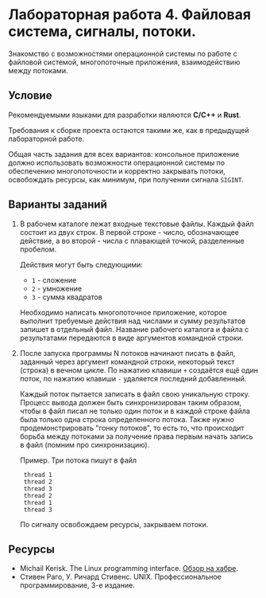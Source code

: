 # Лабораторная работа 4. Файловая система, сигналы, потоки.

Знакомство с возможностями операционной системы по работе с файловой системой, многопоточные приложения, взаимодействию между потоками.

## Условие

Рекомендуемыми языками для разработки являются **C/C++** и **Rust**.

Требования к сборке проекта остаются такими же, как в предыдущей лабораторной работе.

Общая часть задания для всех вариантов: консольное приложение должно использовать возможности операционной системы по обеспечению многопоточности и корректно закрывать потоки, освобождать ресурсы, как минимум, при получении сигнала `SIGINT`.

## Варианты заданий

1. В рабочем каталоге лежат входные текстовые файлы.
    Каждый файл состоит из двух строк.
    В первой строке - число, обозначающее действие, а во второй - числа с плавающей точкой, разделенные пробелом.

    Действия могут быть следующими:

    - `1` - сложение
    - `2` - умножение
    - `3` - сумма квадратов

    Необходимо написать многопоточное приложение, которое выполнит требуемые действия над числами и сумму результатов запишет в отдельный файл.
    Название рабочего каталога и файла с результатами передаются в виде аргументов командной строки.

2. После запуска программы N потоков начинают писать в файл, заданный через аргумент командной строки, некоторый текст (строка) в вечном цикле. 
    По нажатию клавиши `+` создаётся ещё один поток, по нажатию клавиши `-` удаляется последний добавленный. 
    
    Каждый поток пытается записать в файл свою уникальную строку. Процесс вывода должен быть синхронизирован таким образом, чтобы в файл писал не только один поток и в каждой строке файла была только одна строка определенного потока. Также нужно продемонстрировать "гонку потоков", то есть то, что происходит борьба между потоками за получение права первым начать запись в файл (помним про синхронизацию). 
    
    Пример. Три потока пишут в файл

        thread 1
        thread 2
        thread 3
        thread 2
        thread 1
        thread 3
    По сигналу освобождаем ресурсы, закрываем потоки.

## Ресурсы

- Michail Kerisk. The Linux programming interface. [Обзор на хабре](https://habrahabr.ru/company/piter/blog/282776/).
- Стивен Раго, У. Ричард Стивенс. UNIX. Профессиональное программирование, 3-е издание.
